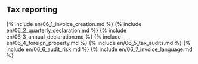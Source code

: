 ## Tax reporting

{% include en/06_1_invoice_creation.md %}
{% include en/06_2_quarterly_declaration.md %}
{% include en/06_3_annual_declaration.md %}
{% include en/06_4_foreign_property.md %}
{% include en/06_5_tax_audits.md %}
{% include en/06_6_audit_risk.md %}
{% include en/06_7_invoice_language.md %}
